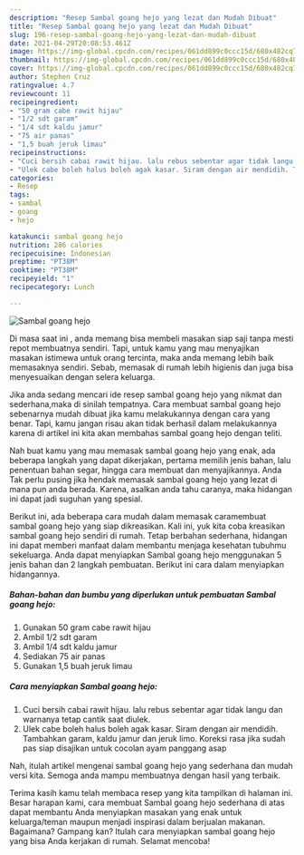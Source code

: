 ```yaml
---
description: "Resep Sambal goang hejo yang lezat dan Mudah Dibuat"
title: "Resep Sambal goang hejo yang lezat dan Mudah Dibuat"
slug: 196-resep-sambal-goang-hejo-yang-lezat-dan-mudah-dibuat
date: 2021-04-29T20:08:53.461Z
image: https://img-global.cpcdn.com/recipes/061dd899c0ccc15d/680x482cq70/sambal-goang-hejo-foto-resep-utama.jpg
thumbnail: https://img-global.cpcdn.com/recipes/061dd899c0ccc15d/680x482cq70/sambal-goang-hejo-foto-resep-utama.jpg
cover: https://img-global.cpcdn.com/recipes/061dd899c0ccc15d/680x482cq70/sambal-goang-hejo-foto-resep-utama.jpg
author: Stephen Cruz
ratingvalue: 4.7
reviewcount: 11
recipeingredient:
- "50 gram cabe rawit hijau"
- "1/2 sdt garam"
- "1/4 sdt kaldu jamur"
- "75 air panas"
- "1,5 buah jeruk limau"
recipeinstructions:
- "Cuci bersih cabai rawit hijau. lalu rebus sebentar agar tidak langu dan warnanya tetap cantik saat diulek."
- "Ulek cabe boleh halus boleh agak kasar. Siram dengan air mendidih. Tambahkan garam, kaldu jamur dan jeruk limo. Koreksi rasa jika sudah pas siap disajikan untuk cocolan ayam panggang asap"
categories:
- Resep
tags:
- sambal
- goang
- hejo

katakunci: sambal goang hejo 
nutrition: 286 calories
recipecuisine: Indonesian
preptime: "PT38M"
cooktime: "PT38M"
recipeyield: "1"
recipecategory: Lunch

---
```



![Sambal goang hejo](https://img-global.cpcdn.com/recipes/061dd899c0ccc15d/680x482cq70/sambal-goang-hejo-foto-resep-utama.jpg)

Di masa  saat ini , anda memang bisa membeli masakan siap saji tanpa mesti repot membuatnya sendiri. Tapi, untuk kamu yang mau menyajikan masakan istimewa untuk orang tercinta, maka anda memang lebih baik memasaknya sendiri. Sebab, memasak di rumah lebih higienis dan juga bisa menyesuaikan dengan selera keluarga.

Jika anda sedang mencari ide resep sambal goang hejo yang nikmat dan sederhana,maka di sinilah tempatnya. Cara membuat sambal goang hejo  sebenarnya mudah dibuat jika kamu melakukannya dengan cara yang benar. Tapi, kamu jangan risau akan tidak berhasil dalam melakukannya 
karena di artikel ini kita akan membahas sambal goang hejo dengan teliti.  



Nah buat kamu yang mau memasak sambal goang hejo yang enak, ada beberapa langkah yang dapat dikerjakan, pertama memilih jenis bahan, lalu penentuan bahan segar, hingga cara membuat dan menyajikannya. Anda Tak perlu pusing jika hendak memasak sambal goang hejo yang lezat di mana pun anda berada. Karena, asalkan anda  tahu caranya, maka hidangan ini dapat jadi suguhan yang spesial.

Berikut ini, ada beberapa cara mudah dalam memasak caramembuat sambal goang hejo yang siap dikreasikan. Kali ini, yuk kita coba kreasikan sambal goang hejo sendiri di rumah. Tetap berbahan sederhana, hidangan ini dapat memberi manfaat dalam membantu menjaga kesehatan tubuhmu sekeluarga. Anda dapat menyiapkan Sambal goang hejo menggunakan 5 jenis bahan dan 2 langkah pembuatan. Berikut ini cara dalam menyiapkan hidangannya.

<!--inarticleads1-->

##### Bahan-bahan dan bumbu yang diperlukan untuk pembuatan Sambal goang hejo:

1. Gunakan 50 gram cabe rawit hijau
1. Ambil 1/2 sdt garam
1. Ambil 1/4 sdt kaldu jamur
1. Sediakan 75 air panas
1. Gunakan 1,5 buah jeruk limau




<!--inarticleads2-->

##### Cara menyiapkan Sambal goang hejo:

1. Cuci bersih cabai rawit hijau. lalu rebus sebentar agar tidak langu dan warnanya tetap cantik saat diulek.
1. Ulek cabe boleh halus boleh agak kasar. Siram dengan air mendidih. Tambahkan garam, kaldu jamur dan jeruk limo. Koreksi rasa jika sudah pas siap disajikan untuk cocolan ayam panggang asap




Nah, itulah artikel mengenai  sambal goang hejo  yang sederhana dan mudah versi kita. Semoga anda mampu membuatnya dengan hasil yang terbaik. 

Terima kasih kamu telah membaca resep yang kita tampilkan di halaman ini. Besar harapan kami, cara membuat  Sambal goang hejo sederhana di atas dapat membantu Anda menyiapkan masakan yang enak untuk keluarga/teman maupun menjadi inspirasi dalam berjualan makanan. Bagaimana? Gampang kan? Itulah cara menyiapkan sambal goang hejo yang bisa Anda kerjakan di rumah. Selamat mencoba!

